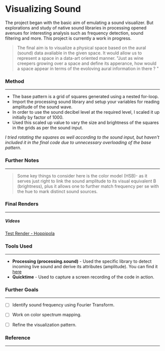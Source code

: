 # Visualizing Sound
The project began with the basic aim of emulating a sound visualizer. But explorations and study of native sound libraries in processing opened avenues for interesting analysis such as frequency detection, sound filtering and more. This project is currently a work in progress. 

> The final aim is to visualize a physical space based on the aural (sound) data avaliable in the given space. It would allow us to represent a space in a data-art oriented manner.
"Just as wine creepers growing over a space and define its apperance, how would a space appear in terms of the evoloving aural information in there ? "



### Method
---
 - The base pattern is a grid of squares generated using a nested for-loop.
 - Import the processing sound library and setup your variables for reading amplitude of the sound wave.
 - In order to use the sound decibel level at the required level, I scaled it up initially by factor of 1000.
 - Used this scaled up value to vary the size and brightness of the squares in the grids as per the sound input.

*I tried rotating the squares as well according to the sound input, but haven’t included it in the final code due to unnecessary overloading of the base pattern*.

### Further Notes
---
 > Some key things to consider here is the color model (HSB)- as it serves just right to link the sound amplitude to its visual equivalent  B (brightness), plus it allows one to further match frequency per se with the hue to mark distinct sound sources.

### Final Renders
---
##### Videos
[Test Render - Hoppipola](https://vimeo.com/265902383)

### Tools Used
---
- **Processing (processing.sound)** - Used the specific library to detect incoming live sound and derive its attributes (amplitude). You can find it [here](https://processing.org/reference/libraries/sound/index.html) 
- **Quicktime** - Used to capture a screen recording of the code in action.

### Further Goals
---
- [ ] Identify sound frequency using Fourier Transform.
- [ ] Work on color spectrum mapping.
- [ ] Refine the visualization pattern.


### Reference
--- 
